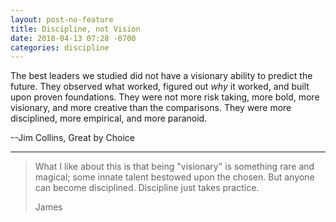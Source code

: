 ```yaml
---
layout: post-no-feature
title: Discipline, not Vision
date: 2018-04-13 07:28 -0700
categories: discipline
---
```

The best leaders we studied did not have a visionary ability to predict the future. They observed what worked, figured out _why_ it worked, and built upon proven foundations. They were not more risk taking, more bold, more visionary, and more creative than the comparisons. They were more disciplined, more empirical, and more paranoid.

--Jim Collins, Great by Choice

***

>What I like about this is that being "visionary" is something rare and magical; some innate talent bestowed upon the chosen. But anyone can become disciplined. Discipline just takes practice.
>
>James